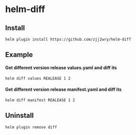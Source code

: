 # helm-diff

## Install

```
helm plugin install https://github.com/zjj2wry/helm-diff
```

## Example
#### Get different version release values.yaml and diff its
```
helm diff values REALEASE 1 2
```

#### Get different version release manifest.yaml and diff its
```
helm diff manifest REALEASE 1 2
```

## Uninstall
```
helm plugin remove diff
```